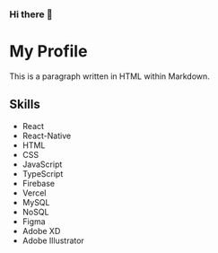 ### Hi there 👋
<head>
  <!-- 다른 메타데이터 -->
  <link rel="stylesheet" href="https://cdnjs.cloudflare.com/ajax/libs/font-awesome/5.15.4/css/all.min.css" integrity="sha512-???" crossorigin="anonymous" />
</head>

# My Profile

<p>This is a paragraph written in HTML within Markdown.</p>

## Skills

<ul>
  <li><i class="fab fa-react"></i> React</li>
  <li><i class="fab fa-react"></i> React-Native</li>
  <li><i class="fab fa-html5"></i> HTML</li>
  <li><i class="fab fa-css3-alt"></i> CSS</li>
  <li><i class="fab fa-js"></i> JavaScript</li>
  <li><i class="fab fa-js"></i> TypeScript</li>
  <li><i class="fab fa-firefox"></i> Firebase</li>
  <li><i class="fab fa-vercel"></i> Vercel</li>
  <li><i class="fas fa-database"></i> MySQL</li>
  <li><i class="fas fa-database"></i> NoSQL</li>
  <li><i class="fab fa-figma"></i> Figma</li>
  <li><i class="fab fa-adobe"></i> Adobe XD</li>
  <li><i class="fab fa-adobe"></i> Adobe Illustrator</li>
</ul>


<!--
**DavidLeeeee/DavidLeeeee** is a ✨ _special_ ✨ repository because its `README.md` (this file) appears on your GitHub profile.

Here are some ideas to get you started:

- 🔭 I’m currently working on ...
- 🌱 I’m currently learning ...
- 👯 I’m looking to collaborate on ...
- 🤔 I’m looking for help with ...
- 💬 Ask me about ...
- 📫 How to reach me: ...
- 😄 Pronouns: ...
- ⚡ Fun fact: ...
-->
